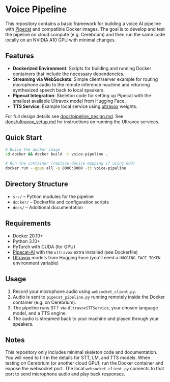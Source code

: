 # Voice Pipeline

This repository contains a basic framework for building a voice AI pipeline with
[Pipecat](https://github.com/spidercat/piepecat) and compatible Docker images.
The goal is to develop and test the pipeline on cloud compute (e.g. Cerebrium)
and then run the same code locally on an NVIDIA A10 GPU with minimal changes.

## Features

- **Dockerized Environment**: Scripts for building and running Docker containers that include the necessary dependencies.
- **Streaming via WebSockets**: Simple client/server example for routing microphone audio to the remote inference machine and returning synthesized speech back to local speakers.
- **Pipecat Integration**: Skeleton code for setting up Pipecat with the smallest available Ultravox model from Hugging Face.
- **TTS Service**: Example local service using [ultravox](https://github.com/rhasspy/ultravox) weights.

For full design details see [docs/pipeline_design.md](docs/pipeline_design.md).
See [docs/ultravox_setup.md](docs/ultravox_setup.md) for instructions on running
the Ultravox services.

## Quick Start

```bash
# Build the docker image
cd docker && docker build -t voice-pipeline .

# Run the container (replace device mapping if using GPU)
docker run --gpus all -p 8000:8000 -it voice-pipeline
```

## Directory Structure

- `src/` – Python modules for the pipeline
- `docker/` – Dockerfile and configuration scripts
- `docs/` – Additional documentation

## Requirements

- Docker 20.10+
- Python 3.10+
- PyTorch with CUDA (for GPU)
- [Pipecat-AI](https://pypi.org/project/pipecat-ai/) with the `ultravox` extra
  installed (see Dockerfile)
- [Ultravox](https://github.com/rhasspy/ultravox) models from Hugging Face
  (you'll need a `HUGGING_FACE_TOKEN` environment variable)

## Usage

1. Record your microphone audio using `websocket_client.py`.
2. Audio is sent to `pipecat_pipeline.py` running remotely inside the Docker
   container (e.g. on Cerebrium).
3. The pipeline runs STT via `UltravoxSTTService`, your chosen language model,
   and a TTS engine.
4. The audio is streamed back to your machine and played through your speakers.

## Notes

This repository only includes minimal skeleton code and documentation. You will
need to fill in the details for STT, LM, and TTS models. When testing on
Cerebrium (or another cloud GPU), run the Docker container and expose the
websocket port. The local `websocket_client.py` connects to that port to send
microphone audio and play back responses.

